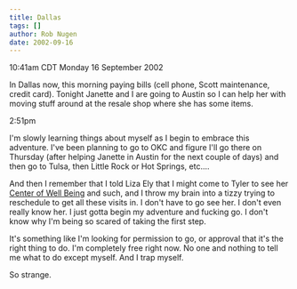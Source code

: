 ```yaml
---
title: Dallas
tags: []
author: Rob Nugen
date: 2002-09-16
---
```


<p class=date>10:41am CDT Monday 16 September 2002</p>

<p>In Dallas now, this morning paying bills (cell phone, Scott
maintenance, credit card).  Tonight Janette and I are going to Austin
so I can help her with moving stuff around at the resale shop where
she has some items.</p>

<p class=date>2:51pm</p>

<p>I'm slowly learning things about myself as I begin to embrace this
adventure.  I've been planning to go to OKC and figure I'll go there
on Thursday (after helping Janette in Austin for the next couple of
days) and then go to Tulsa, then Little Rock or Hot Springs,
etc....</p>

<p>And then I remember that I told Liza Ely that I might come to Tyler
to see her <a href="https://www.centerofwellbeing.com">Center of Well
Being</a> and such, and I throw my brain into a tizzy trying to
reschedule to get all these visits in.  I don't have to go see her.  I
don't even really know her.  I just gotta begin my adventure and
fucking go.  I don't know why I'm being so scared of taking the first
step.</p>

<p>It's something like I'm looking for permission to go, or approval
that it's the right thing to do.  I'm completely free right now.  No
one and nothing to tell me what to do except myself.  And I trap
myself.</p>

<p>So strange.</p>
